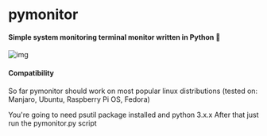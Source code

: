 # pymonitor
#### Simple system monitoring terminal monitor written in Python 🐍

![img](https://i.imgur.com/IYnv9fb.png "Logo Title Text 1")

#### Compatibility
So far pymonitor should work on most popular linux distributions (tested on: Manjaro, Ubuntu, Raspberry Pi OS, Fedora)

You're going to need psutil package installed and python 3.x.x
After that just run the pymonitor.py script